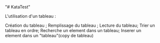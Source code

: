 "# KataTest" 

L'utilisation d'un tableau :

Création du tableau ;
Remplissage du tableau ;
Lecture du tableau;
Trier un tableau en ordre;
Recherche un element dans un tableau;
Inserer un element dans un "tableau"(copy de tableau)


